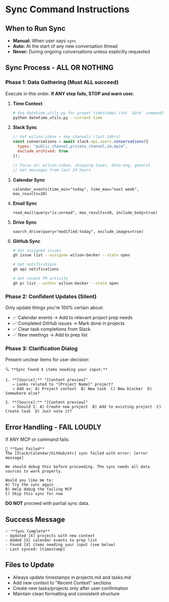 # Sync Command Instructions

## When to Run Sync
- **Manual:** When user says `sync`
- **Auto:** At the start of any new conversation thread
- **Never:** During ongoing conversations unless explicitly requested

## Sync Process - ALL OR NOTHING

### Phase 1: Data Gathering (Must ALL succeed)
Execute in this order. **If ANY step fails, STOP and warn user.**

1. **Time Context**
   ```bash
   # Use datetime_utils.py for proper timestamps (not `date` command)
   python datetime_utils.py --current-time
   ```

2. **Slack Sync** 
   ```javascript
   // Get wilson-inbox + key channels (last 24hrs)
   const conversations = await slack.api.users.conversations({
     types: "public_channel,private_channel,im,mpim",
     exclude_archived: true
   });
   
   // Focus on: wilson-inbox, shipping-taxes, data-eng, general
   // Get messages from last 24 hours
   ```

3. **Calendar Sync**
   ```
   calendar_events(time_min="today", time_max="next week", max_results=20)
   ```

4. **Email Sync**
   ```
   read_mail(query="is:unread", max_results=10, include_body=true)
   ```

5. **Drive Sync**
   ```
   search_drive(query="modified:today", exclude_images=true)
   ```

6. **GitHub Sync**
   ```bash
   # Get assigned issues
   gh issue list --assignee wilson-becker --state open
   
   # Get notifications  
   gh api notifications
   
   # Get recent PR activity
   gh pr list --author wilson-becker --state open
   ```

### Phase 2: Confident Updates (Silent)
Only update things you're 100% certain about:
- ✅ Calendar events → Add to relevant project prep needs
- ✅ Completed GitHub issues → Mark done in projects
- ✅ Clear task completions from Slack
- ✅ New meetings → Add to prep list

### Phase 3: Clarification Dialog
Present unclear items for user decision:

```
🔍 **Sync found X items needing your input:**

1. **[Source]:** "[Content preview]"
   → Looks related to "[Project Name]" project?
   → Add as: A) Project context  B) New task  C) New blocker  D) Somewhere else?

2. **[Source]:** "[Content preview]"
   → Should I: A) Create new project  B) Add to existing project  C) Create task  D) Just note it?
```

## Error Handling - FAIL LOUDLY

If ANY MCP or command fails:
```
🚨 **Sync Failed**
The [Slack/Calendar/GitHub/etc] sync failed with error: [error message]

We should debug this before proceeding. The sync needs all data sources to work properly.

Would you like me to:
A) Try the sync again
B) Help debug the failing MCP
C) Skip this sync for now
```

**DO NOT** proceed with partial sync data.

## Success Message
```
✅ **Sync Complete**
- Updated [X] projects with new context
- Added [X] calendar events to prep list  
- Found [X] items needing your input (see below)
- Last synced: [timestamp]
```

## Files to Update
- Always update timestamps in projects.md and tasks.md
- Add new context to "Recent Context" sections
- Create new tasks/projects only after user confirmation
- Maintain clean formatting and consistent structure
